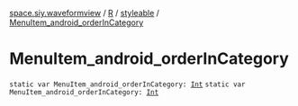 [space.siy.waveformview](../../index.md) / [R](../index.md) / [styleable](index.md) / [MenuItem_android_orderInCategory](./-menu-item_android_order-in-category.md)

# MenuItem_android_orderInCategory

`static var MenuItem_android_orderInCategory: `[`Int`](https://kotlinlang.org/api/latest/jvm/stdlib/kotlin/-int/index.html)
`static var MenuItem_android_orderInCategory: `[`Int`](https://kotlinlang.org/api/latest/jvm/stdlib/kotlin/-int/index.html)